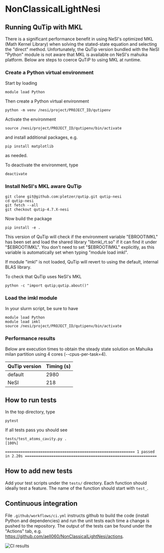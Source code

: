# NonClassicalLightNesi


## Running QuTip with MKL

There is a significant performance benefit in using NeSI's optimized MKL (Math Kernel Library) when 
solving the stated-state equation and selecting the "direct" method. Unfortunately, the QuTip version
bundled with the NeSI "Python" module is not aware that MKL is available on NeSI's mahuika platform.
Below are steps to coerce QuTiP to using MKL at runtime. 

### Create a Python virtual environment

Start by loading
```
module load Python
```
Then create a Python virtual environment
```
python -m venv /nesi/project/PROJECT_ID/qutipenv
```

Activate the environment
```
source /nesi/project/PROJECT_ID/qutipenv/bin/activate
```
and install additional packages, e.g.
```
pip install matplotlib
```
as needed.

To deactivate the environment, type
```
deactivate
```

### Install NeSI's MKL aware QuTip

```
git clone git@github.com:pletzer/qutip.git qutip-nesi
cd qutip-nesi
git fetch --all
git checkout qutip-4.7.X-nesi
```
Now build the package
```
pip install -e .
```
This version of QuTip will check if the environment variable "EBROOTIMKL" has been set and 
load the shared library "libmkl_rt.so" if it can find it under "$EBROOTIMKL". 
You don't need to set "$EBROOTIMKL" explicitly, as this variable
is automatically set when typing "module load imkl". 

If module "imkl" is not loaded, QuTip will revert to using the default, internal BLAS library. 

To check that QuTip uses NeSI's MKL
```
python -c "import qutip;qutip.about()"
```

### Load the imkl module 

In your slurm script, be sure to have
```
module load Python
module load imkl
source /nesi/project/PROJECT_ID/qutipenv/bin/activate
```

### Performance results 

Below are execution times to obtain the steady state solution on Mahuika milan partition using 4 cores (--cpus-per-task=4).

| QuTip version | Timing (s) |
|---------------|--------|
| default       | 2980   |
| NeSI          | 218    |

## How to run tests

In the top directory, type
```
pytest
```
If all tests pass you should see
```
tests/test_atoms_cavity.py .                                                                                                       [100%]

=========================================================== 1 passed in 2.20s ============================================================
```

## How to add new tests

Add your test scripts under the `tests/` directory. Each function should ideally test a feature. The name of the function 
should start with `test_`.

## Continuous integration

File `.github/workflows/ci.yml` instructs github to build the code (install Python and dependencies) and run the unit tests each time 
a change is pushed to the repository. The output of the tests can be found under the "Actions" tab, e.g. <https://github.com/aell060/NonClassicalLightNesi/actions>.

![CI results](https://github.com/aell060/NonClassicalLightNesi/actions/workflows/ci.yml/badge.svg)

